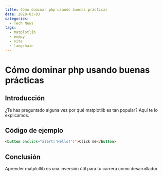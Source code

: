 ```yaml
---
title: Cómo dominar php usando buenas prácticas
date: 2028-03-03
categories:
  - Tech News
tags:
  - matplotlib
  - numpy
  - vite
  - langchain
---
```


# Cómo dominar php usando buenas prácticas

## Introducción

¿Te has preguntado alguna vez por qué matplotlib es tan popular? Aquí te lo explicamos.

## Código de ejemplo

```html
<button onclick="alert('Hello!')">Click me</button>
```

## Conclusión

Aprender matplotlib es una inversión útil para tu carrera como desarrollador.
